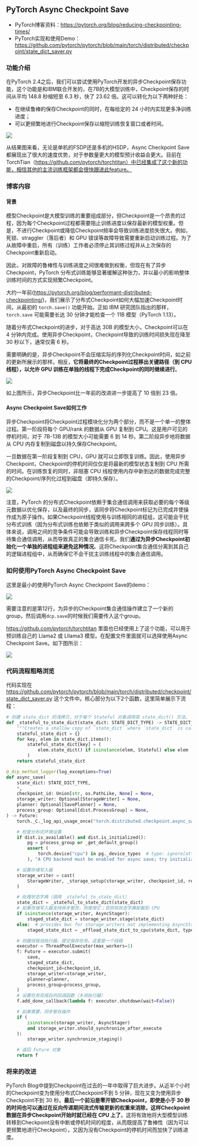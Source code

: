## PyTorch Async Checkpoint Save

- PyTorch博客资料：https://pytorch.org/blog/reducing-checkpointing-times/
- PyTorch实现和使用Demo：https://github.com/pytorch/pytorch/blob/main/torch/distributed/checkpoint/state_dict_saver.py

### 功能介绍

在PyTorch 2.4之后，我们可以尝试使用PyTorch开发的异步Checkpoint保存功能，这个功能是和IBM联合开发的，在7B的大模型训练中，Checkpoint保存的时间从平均 148.8 秒缩短至 6.3 秒，快了 23.62 倍。这可以转化为以下两种好处：

- 在继续鲁棒的保存Checkpoint的同时，在每给定的 24 小时内实现更多净训练进度；
- 可以更频繁地进行Checkpoint保存以缩短训练恢复窗口或者时间。

![](https://files.mdnice.com/user/59/f48b4bb9-321c-4b80-a70f-15e8de25c746.png)

从结果图来看，无论是单机的FSDP还是多机的HSDP，Async Checkpoint Save都展现出了很大的速度优势，对于参数量更大的模型预计收益会更大。目前在TorchTian（https://github.com/pytorch/torchtitan）中已经集成了这个新的功能，相信其他的主流训练框架都会很快跟进此feature。

### 博客内容

#### 背景

模型Checkpoint是大模型训练的重要组成部分，但Checkpoint是一个昂贵的过程，因为每个Checkpoint过程都需要阻止训练进度以保存最新的模型权重。但是，不进行Checkpoint或降低Checkpoint频率会导致训练进度损失很大。例如，死锁、straggler（落后者）和 GPU 错误等故障导致需要重新启动训练过程。为了从故障中重启，所有（训练）工作者必须停止其训练过程并从上次保存的Checkpoint重新启动。

因此，对故障的鲁棒性与训练进度之间很难做到权衡，但现在有了异步Checkpoint，PyTorch 分布式训练能够显著缓解这种张力，并以最小的影响整体训练时间的方式实现频繁Checkpoint。

大约一年前(https://pytorch.org/blog/performant-distributed-checkpointing/)，我们展示了分布式Checkpoint如何大幅加速Checkpoint时间，从最初的 `torch.save()` 功能开始。正如 IBM 研究团队指出的那样，`torch.save` 可能需要长达 30 分钟才能检查一个 11B 模型（PyTorch 1.13）。

随着分布式Checkpoint的进步，对于高达 30B 的模型大小，Checkpoint可以在 4 分钟内完成。使用异步Checkpoint，Checkpoint导致的训练时间损失现在降至 30 秒以下，通常仅需 6 秒。

需要明确的是，异步Checkpoint不会压缩实际的序列化Checkpoint时间，如之前的更新所展示的那样。相反，**它将最终的Checkpoint过程移出关键路径（到 CPU 线程），以允许 GPU 训练在单独的线程下完成Checkpoint的同时继续进行**。

![](https://files.mdnice.com/user/59/9cb4caa2-af87-4b52-9c8b-e364fe621903.png)

如上图所示，异步Checkpoint比一年前的改进进一步提高了 10 倍到 23 倍。

#### Async Checkpoint Save如何工作

异步Checkpoint将Checkpoint过程模块化分为两个部分，而不是一个单一的整体过程。第一阶段将每个 GPU/rank 的数据从 GPU 复制到 CPU。这是用户可见的停机时间，对于 7B-13B 的模型大小可能需要 6 到 14 秒。第二阶段异步地将数据从 CPU 内存复制到磁盘以持久保存Checkpoint。

一旦数据在第一阶段复制到 CPU，GPU 就可以立即恢复训练。因此，使用异步Checkpoint，Checkpoint的停机时间仅仅是将最新的模型状态复制到 CPU 所需的时间。在训练恢复的同时，非阻塞 CPU 线程使用内存中新到达的数据完成完整的Checkpoint/序列化过程到磁盘（即持久保存）。

![](https://files.mdnice.com/user/59/bb672b2e-8ddb-4619-92c2-cfa4d59e1242.png)

注意，PyTorch 的分布式Checkpoint依赖于集合通信调用来获取必要的每个等级元数据以优化保存，以及最终的同步，该同步将Checkpoint标记为已完成并使操作成为原子操作。如果Checkpoint线程使用与训练相同的进程组，这可能会干扰分布式训练（因为分布式训练也依赖于类似的调用来跨多个 GPU 同步训练）。具体来说，调用之间的竞争条件可能会导致训练和异步Checkpoint保存线程同时等待集合通信调用，从而导致真正的集合通信卡死。我们**通过为异步Checkpoint初始化一个单独的进程组来避免这种情况**。这将Checkpoint集合通信分离到其自己的逻辑进程组中，从而确保它不会干扰主训练线程中的集合通信调用。

### 如何使用PyTorch Async Checkpoint Save

这里是最小的使用PyTorch Async Checkpoint Save的demo：

![](https://files.mdnice.com/user/59/e5f6d4be-5582-455a-8f31-3698f91758ef.png)

需要注意的是第12行，为异步的Checkpoint集合通信操作建立了一个新的group，然后调用`dcp.save`的时候我们需要传入这个group。


https://github.com/pytorch/torchtitan 里面也已经使用上了这个功能，可以用于预训练自己的 Llama2 或 Lllama3 模型。在配置文件里面就可以选择使用Async Checkpoint Save。如下图所示：

![](https://files.mdnice.com/user/59/7ae0fc1e-f9aa-4745-b046-623c7c8d02dc.png)

### 代码流程粗略浏览

代码实现在 https://github.com/pytorch/pytorch/blob/main/torch/distributed/checkpoint/state_dict_saver.py 这个文件中。核心部分为以下2个函数，这里简单展示下流程：

```python
# 创建 state_dict 的浅拷贝，对于每个 Stateful 对象调用其 state_dict() 方法。
def _stateful_to_state_dict(state_dict: STATE_DICT_TYPE) -> STATE_DICT_TYPE:
    """Creates a shallow copy of `state_dict` where `state_dict` is called for each Stateful object."""
    stateful_state_dict = {}
    for key, elem in state_dict.items():
        stateful_state_dict[key] = (
            elem.state_dict() if isinstance(elem, Stateful) else elem
        )
    return stateful_state_dict

@_dcp_method_logger(log_exceptions=True)
def async_save(
    state_dict: STATE_DICT_TYPE,
    *,
    checkpoint_id: Union[str, os.PathLike, None] = None,
    storage_writer: Optional[StorageWriter] = None,
    planner: Optional[SavePlanner] = None,
    process_group: Optional[dist.ProcessGroup] = None,
) -> Future:
    torch._C._log_api_usage_once("torch.distributed.checkpoint.async_save")

    # 检查分布式环境设置
    if dist.is_available() and dist.is_initialized():
        pg = process_group or _get_default_group()
        assert (
            torch.device("cpu") in pg._device_types  # type: ignore[attr-defined]
        ), "A CPU backend must be enabled for async save; try initializing process group with 'cpu:gloo,cuda:nccl'"

    # 设置存储写入器
    storage_writer = cast(
        StorageWriter, _storage_setup(storage_writer, checkpoint_id, reader=False)
    )

    # 处理状态字典（调用 _stateful_to_state_dict）
    state_dict = _stateful_to_state_dict(state_dict)
    # 如果存储写入器支持异步暂存，则使用它；否则将状态字典卸载到 CPU
    if isinstance(storage_writer, AsyncStager):
        staged_state_dict = storage_writer.stage(state_dict)
    else:  # provides bwc for storage_writers not implementing AsyncStager
        staged_state_dict = _offload_state_dict_to_cpu(state_dict, type_check=False)

    # 创建线程池执行器，提交保存任务。这里是一个线程
    executor = ThreadPoolExecutor(max_workers=1)
    f: Future = executor.submit(
        save,
        staged_state_dict,
        checkpoint_id=checkpoint_id,
        storage_writer=storage_writer,
        planner=planner,
        process_group=process_group,
    )
    # 设置任务完成后的回调函数（关闭执行器）
    f.add_done_callback(lambda f: executor.shutdown(wait=False))

    # 如果需要，同步暂存操作
    if (
        isinstance(storage_writer, AsyncStager)
        and storage_writer.should_synchronize_after_execute
    ):
        storage_writer.synchronize_staging()

    # 返回 Future 对象
    return f
```

### 将来的改进

PyTorch Blog中提到Checkpoint在过去的一年中取得了巨大进步。从近半个小时的Checkpoint变为使用分布式Checkpoint不到 5 分钟，现在又变为使用异步Checkpoint不到 30 秒。**最后一个前沿是零开销Checkpoint，即使是小于 30 秒的时间也可以通过在反向传递期间流式传输更新的权重来消除，这样Checkpoint数据在异步Checkpoint开始时就已经在 CPU 上了**。这将有效地将大型模型训练转移到Checkpoint没有中断或停机时间的程度，从而既提高了鲁棒性（因为可以更频繁地进行Checkpoint），又因为没有Checkpoint的停机时间而加快了训练进度。








